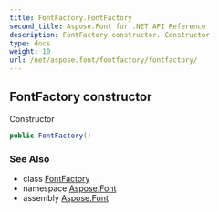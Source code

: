 ```yaml
---
title: FontFactory.FontFactory
second_title: Aspose.Font for .NET API Reference
description: FontFactory constructor. Constructor
type: docs
weight: 10
url: /net/aspose.font/fontfactory/fontfactory/
---
```

## FontFactory constructor

Constructor

```csharp
public FontFactory()
```

### See Also

* class [FontFactory](../)
* namespace [Aspose.Font](../../../aspose.font/)
* assembly [Aspose.Font](../../../)


